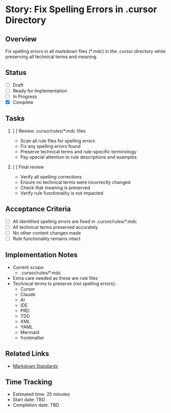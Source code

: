 # Story: Fix Spelling Errors in .cursor Directory

## Overview
Fix spelling errors in all markdown files (*.mdc) in the .cursor directory while preserving all technical terms and meaning.

## Status
- [ ] Draft
- [ ] Ready for Implementation
- [ ] In Progress
- [x] Complete

## Tasks
1. [ ] Review .cursor/rules/*.mdc files
   - Scan all rule files for spelling errors
   - Fix any spelling errors found
   - Preserve technical terms and rule-specific terminology
   - Pay special attention to rule descriptions and examples

2. [ ] Final review
   - Verify all spelling corrections
   - Ensure no technical terms were incorrectly changed
   - Check that meaning is preserved
   - Verify rule functionality is not impacted

## Acceptance Criteria
- [ ] All identified spelling errors are fixed in .cursor/rules/*.mdc
- [ ] All technical terms preserved accurately
- [ ] No other content changes made
- [ ] Rule functionality remains intact

## Implementation Notes
- Current scope:
  - .cursor/rules/*.mdc
- Extra care needed as these are rule files
- Technical terms to preserve (not spelling errors):
  - Cursor
  - Claude
  - AI
  - IDE
  - PRD
  - TDD
  - XML
  - YAML
  - Mermaid
  - frontmatter
  
## Related Links
- [Markdown Standards](../../.cursor/rules/400-md-docs.mdc)

## Time Tracking
- Estimated time: 25 minutes
- Start date: TBD
- Completion date: TBD 